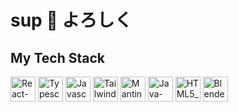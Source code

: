 <h1> sup 👋 よろしく </h1>

<h2> My Tech Stack </h2>
<img src="https://github.com/IMIHonigmann/IMIHonigmann/assets/129157644/621b9dfc-9002-4264-8d6e-c0da6b7013d2" alt="React-icon" width="40" height="40"/>
<img src="https://github.com/IMIHonigmann/IMIHonigmann/assets/129157644/b556a9f4-a66e-4ae8-8db4-32e7fd65e878" alt="Typescript_logo_2020" width="40" height="40"/>
<img src="https://github.com/IMIHonigmann/IMIHonigmann/assets/129157644/8c017432-49fc-4355-9c28-40e04df5b284" alt="Javascript_logo" width="40" height="40"/>
<img src="https://github.com/IMIHonigmann/IMIHonigmann/assets/129157644/54015e41-d6fc-4662-b901-e8b1bf0d183f" alt="Tailwind_CSS_Logo" width="40" height="40"/>
<img src="https://github.com/IMIHonigmann/IMIHonigmann/assets/129157644/5416b256-bb2e-49c7-80cf-f6078731d396" alt="Mantine_logo" width="40" height="40"/>
<img src="https://github.com/IMIHonigmann/IMIHonigmann/assets/129157644/5a979323-2359-42a8-ab1e-af9e595ff981" alt="Java-Logo" width="40" height="40"/>
<img src="https://github.com/IMIHonigmann/IMIHonigmann/assets/129157644/767c8db5-a7ca-4f91-966d-185adbe49a5c" alt="HTML5_logo" width="40" height="40"/>
<img src="https://github.com/IMIHonigmann/IMIHonigmann/assets/129157644/cfa6f524-c774-4adc-ae89-717c049c9bbb" alt="Blender_logo" width="40" height="40"/>
